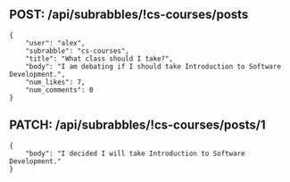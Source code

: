 ## POST: /api/subrabbles/!cs-courses/posts

    {
        "user": "alex",
        "subrabble": "cs-courses",
        "title": "What class should I take?",
        "body": "I am debating if I should take Introduction to Software Development.",
        "num_likes": 7,
        "num_comments": 0
    }

## PATCH: /api/subrabbles/!cs-courses/posts/1

    { 
        "body": "I decided I will take Introduction to Software Development."
    }
